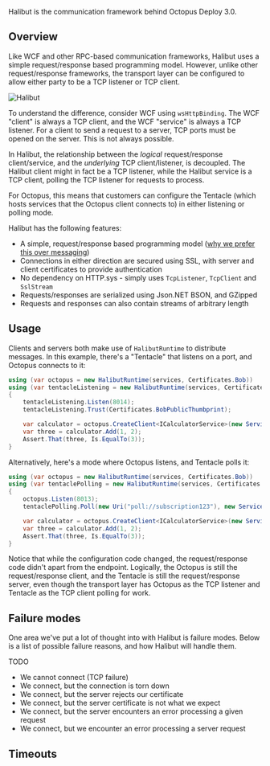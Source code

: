 Halibut is the communication framework behind Octopus Deploy 3.0. 

## Overview

Like WCF and other RPC-based communication frameworks, Halibut uses a simple request/response based programming model. However, unlike other request/response frameworks, the transport layer can be configured to allow either party to be a TCP listener or TCP client. 

![Halibut](http://res.cloudinary.com/octopusdeploy/image/upload/v1421035742/halibut_rqxrw2.png)

To understand the difference, consider WCF using `wsHttpBinding`. The WCF "client" is always a TCP client, and the WCF "service" is always a TCP listener. For a client to send a request to a server, TCP ports must be opened on the server. This is not always possible. 

In Halibut, the relationship between the *logical* request/response client/service, and the *underlying* TCP client/listener, is decoupled. The Halibut client might in fact be a TCP listener, while the Halibut service is a TCP client, polling the TCP listener for requests to process. 

For Octopus, this means that customers can configure the Tentacle (which hosts services that the Octopus client connects to) in either listening or polling mode. 

Halibut has the following features:

 - A simple, request/response based programming model ([why we prefer this over messaging](http://octopusdeploy.com/blog/actors-vs-rpc-in-octopus-3))
 - Connections in either direction are secured using SSL, with server and client certificates to provide authentication
 - No dependency on HTTP.sys - simply uses `TcpListener`, `TcpClient` and `SslStream`
 - Requests/responses are serialized using Json.NET BSON, and GZipped
 - Requests and responses can also contain streams of arbitrary length

## Usage

Clients and servers both make use of `HalibutRuntime` to distribute messages. In this example, there's a "Tentacle" that listens on a port, and Octopus connects to it:

```csharp
using (var octopus = new HalibutRuntime(services, Certificates.Bob))
using (var tentacleListening = new HalibutRuntime(services, Certificates.Alice))
{
    tentacleListening.Listen(8014);
    tentacleListening.Trust(Certificates.BobPublicThumbprint);

    var calculator = octopus.CreateClient<ICalculatorService>(new ServiceEndPoint(new Uri("https://localhost:8014"), Certificates.AlicePublicThumbprint));
    var three = calculator.Add(1, 2);
    Assert.That(three, Is.EqualTo(3));
}
```

Alternatively, here's a mode where Octopus listens, and Tentacle polls it:

```csharp
using (var octopus = new HalibutRuntime(services, Certificates.Bob))
using (var tentaclePolling = new HalibutRuntime(services, Certificates.Alice))
{
    octopus.Listen(8013);
    tentaclePolling.Poll(new Uri("poll://subscription123"), new ServiceEndPoint(new Uri("https://localhost:8013"), Certificates.BobPublicThumbprint));

    var calculator = octopus.CreateClient<ICalculatorService>(new ServiceEndPoint(new Uri("poll://subscription123"), Certificates.AlicePublicThumbprint));
    var three = calculator.Add(1, 2);
    Assert.That(three, Is.EqualTo(3));
}
```

Notice that while the configuration code changed, the request/response code didn't apart from the endpoint. Logically, the Octopus is still the request/response client, and the Tentacle is still the request/response server, even though the transport layer has Octopus as the TCP listener and Tentacle as the TCP client polling for work. 

## Failure modes

One area we've put a lot of thought into with Halibut is failure modes. Below is a list of possible failure reasons, and how Halibut will handle them. 

TODO

 - We cannot connect (TCP failure)
 - We connect, but the connection is torn down
 - We connect, but the server rejects our certificate
 - We connect, but the server certificate is not what we expect
 - We connect, but the server encounters an error processing a given request
 - We connect, but we encounter an error processing a server request

## Timeouts



